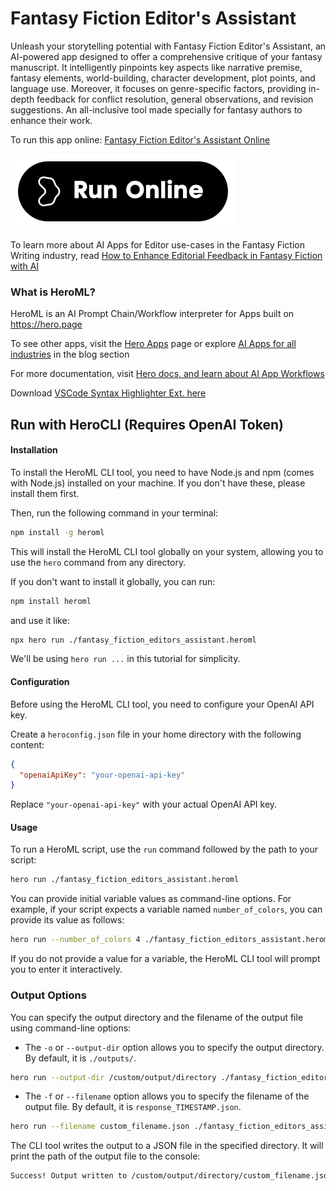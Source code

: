 # Fantasy Fiction Editor's Assistant

Unleash your storytelling potential with Fantasy Fiction Editor's Assistant, an AI-powered app designed to offer a comprehensive critique of your fantasy manuscript. It intelligently pinpoints key aspects like narrative premise, fantasy elements, world-building, character development, plot points, and language use. Moreover, it focuses on genre-specific factors, providing in-depth feedback for conflict resolution, general observations, and revision suggestions. An all-inclusive tool made specially for fantasy authors to enhance their work.

To run this app online: [Fantasy Fiction Editor's Assistant Online](https://hero.page/app/fantasy-fiction-editor's-assistant-ai-powered-fantasy-manuscript-critique/j7fNWg6OBxwU3qmqHnST)

[![Run Fantasy Fiction Editor's Assistant Online](/assets/run.svg)](https://hero.page/app/fantasy-fiction-editor's-assistant-ai-powered-fantasy-manuscript-critique/j7fNWg6OBxwU3qmqHnST)

To learn more about AI Apps for Editor use-cases in the Fantasy Fiction Writing industry, read [How to Enhance Editorial Feedback in Fantasy Fiction with AI](https://hero.page/blog/ai/fantasy-fiction-writing/how-to-enhance-editorial-feedback-in-fantasy-fiction-with-ai/170865)

### What is HeroML?
HeroML is an AI Prompt Chain/Workflow interpreter for Apps built on https://hero.page 

To see other apps, visit the [Hero Apps](https://hero.page/apps) page or explore [AI Apps for all industries](https://hero.page/blog) in the blog section

For more documentation, visit [Hero docs, and learn about AI App Workflows](https://hero.page/tutorials/introduction-to-heroml)

Download [VSCode Syntax Highlighter Ext. here](https://marketplace.visualstudio.com/items?itemName=hero-page.heroml)

## Run with HeroCLI (Requires OpenAI Token)

#### Installation

To install the HeroML CLI tool, you need to have Node.js and npm (comes with Node.js) installed on your machine. If you don't have these, please install them first. 

Then, run the following command in your terminal:

```bash
npm install -g heroml
```

This will install the HeroML CLI tool globally on your system, allowing you to use the `hero` command from any directory.

If you don't want to install it globally, you can run:

```bash
npm install heroml
```

and use it like:

```bash
npx hero run ./fantasy_fiction_editors_assistant.heroml
```

We'll be using `hero run ...` in this tutorial for simplicity.

#### Configuration

Before using the HeroML CLI tool, you need to configure your OpenAI API key. 

Create a `heroconfig.json` file in your home directory with the following content:

```json
{
  "openaiApiKey": "your-openai-api-key"
}
```

Replace `"your-openai-api-key"` with your actual OpenAI API key.

#### Usage

To run a HeroML script, use the `run` command followed by the path to your script:

```bash
hero run ./fantasy_fiction_editors_assistant.heroml
```

You can provide initial variable values as command-line options. For example, if your script expects a variable named `number_of_colors`, you can provide its value as follows:

```bash
hero run --number_of_colors 4 ./fantasy_fiction_editors_assistant.heroml
```

If you do not provide a value for a variable, the HeroML CLI tool will prompt you to enter it interactively.

### Output Options

You can specify the output directory and the filename of the output file using command-line options:

- The `-o` or `--output-dir` option allows you to specify the output directory. By default, it is `./outputs/`.

```bash
hero run --output-dir /custom/output/directory ./fantasy_fiction_editors_assistant.heroml
```

- The `-f` or `--filename` option allows you to specify the filename of the output file. By default, it is `response_TIMESTAMP.json`.

```bash
hero run --filename custom_filename.json ./fantasy_fiction_editors_assistant.heroml
```

The CLI tool writes the output to a JSON file in the specified directory. It will print the path of the output file to the console:

```bash
Success! Output written to /custom/output/directory/custom_filename.json
```

